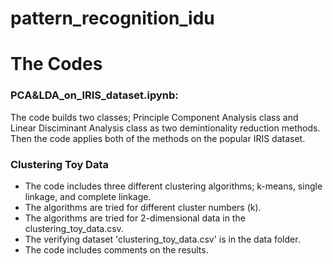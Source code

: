 # pattern_recognition_idu
# The Codes
### PCA&LDA_on_IRIS_dataset.ipynb:                                                                                
The code builds two classes; Principle Component Analysis class and Linear Disciminant Analysis class as two demintionality reduction methods. Then the code applies both of the methods on the popular IRIS dataset.
### Clustering Toy Data
* The code includes three different clustering algorithms; k-means, single linkage, and complete linkage.
* The algorithms are tried for different cluster numbers (k). 
* The algorithms are tried for 2-dimensional data in the clustering_toy_data.csv.
* The verifying dataset 'clustering_toy_data.csv' is in the data folder.
* The code includes comments on the results.
